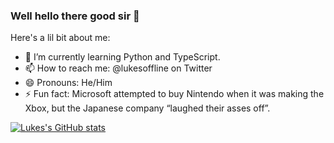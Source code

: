 ### Well hello there good sir 👋

<!--
**LukesOffline/LukesOffline** is a ✨ _special_ ✨ repository because its `README.md` (this file) appears on your GitHub profile.

Here are some ideas to get you started:
- 🔭 I’m currently working on ...
- 💬 Ask me about ...
-->

Here's a lil bit about me:

- 🌱 I’m currently learning Python and TypeScript.
- 📫 How to reach me: @lukesoffline on Twitter
- 😄 Pronouns: He/Him
- ⚡ Fun fact: Microsoft attempted to buy Nintendo when it was making the Xbox, but the Japanese company “laughed their asses off”.

[![Lukes's GitHub stats](https://github-readme-stats.vercel.app/api?username=LukesOffline&show_icons=true&theme=dark)](https://github.com/anuraghazra/github-readme-stats)
